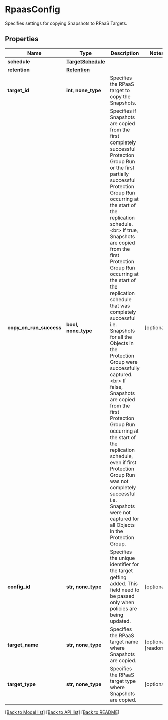 # RpaasConfig

Specifies settings for copying Snapshots to RPaaS Targets.

## Properties
Name | Type | Description | Notes
------------ | ------------- | ------------- | -------------
**schedule** | [**TargetSchedule**](TargetSchedule.md) |  | 
**retention** | [**Retention**](Retention.md) |  | 
**target_id** | **int, none_type** | Specifies the RPaaS target to copy the Snapshots. | 
**copy_on_run_success** | **bool, none_type** | Specifies if Snapshots are copied from the first completely successful Protection Group Run or the first partially successful Protection Group Run occurring at the start of the replication schedule. &lt;br&gt; If true, Snapshots are copied from the first Protection Group Run occurring at the start of the replication schedule that was completely successful i.e. Snapshots for all the Objects in the Protection Group were successfully captured. &lt;br&gt; If false, Snapshots are copied from the first Protection Group Run occurring at the start of the replication schedule, even if first Protection Group Run was not completely successful i.e. Snapshots were not captured for all Objects in the Protection Group. | [optional] 
**config_id** | **str, none_type** | Specifies the unique identifier for the target getting added. This field need to be passed only when policies are being updated. | [optional] 
**target_name** | **str, none_type** | Specifies the RPaaS target name where Snapshots are copied. | [optional] [readonly] 
**target_type** | **str, none_type** | Specifies the RPaaS target type where Snapshots are copied. | [optional] 

[[Back to Model list]](../README.md#documentation-for-models) [[Back to API list]](../README.md#documentation-for-api-endpoints) [[Back to README]](../README.md)


